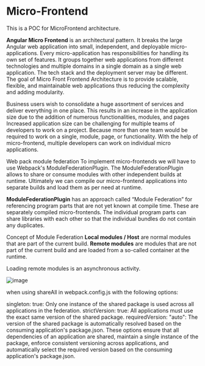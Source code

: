 # Micro-Frontend
This is a POC for MicroFrontend architecture.

**Angular Micro Frontend** is an architectural pattern. 
It breaks the large Angular web application into small, independent, and deployable micro-applications.
Every micro-application has responsibilities for handling its own set of features. 
It groups together web applications from different technologies and multiple domains in a single domain as a single web application.
The tech stack and the deployment server may be different. 
The goal of Micro Front Frontend Architecture is to provide scalable, flexible, and maintainable web applications thus reducing the complexity and adding modularity.


Business users wish to consolidate a huge assortment of services and deliver everything in one place. 
This results in an increase in the application size due to the addition of numerous functionalities, modules, and pages
Increased application size can be challenging for multiple teams of developers to work on a project. 
Because more than one team would be required to work on a single, module, page, or functionality.
With the help of micro-frontend, multiple developers can work on individual micro applications.


Web pack module federation
To implement micro-frontends we will have to use Webpack's ModuleFederationPlugin.
The ModuleFederationPlugin allows to share or consume modules with other independent builds at runtime.
Ultimately we can compile our micro-frontend applications into separate builds and load them as per need at runtime.

**ModuleFederationPlugin** has an approach called “Module Federation” for referencing program parts that are not yet known at compile time.
These are separately compiled micro-frontends. 
The individual program parts can share libraries with each other so that the individual bundles do not contain any duplicates.

Concept of Module Federation
**Local modules / Host** are normal modules that are part of the current build.
**Remote modules** are modules that are not part of the current build and are loaded from a so-called container at the runtime.

Loading remote modules is an asynchronous activity.

![image](https://github.com/sborhade/microfrontend/assets/19749006/eae09d88-907d-4299-a6c4-18fa743d3d7d)


when using shareAll in webpack.config.js with the following options:

singleton: true: Only one instance of the shared package is used across all applications in the federation.
strictVersion: true: All applications must use the exact same version of the shared package.
requiredVersion: "auto": The version of the shared package is automatically resolved based on the consuming application's package.json.
These options ensure that all dependencies of an application are shared, maintain a single instance of the package, enforce consistent versioning across applications, and automatically select the required version based on the consuming application's package.json.

